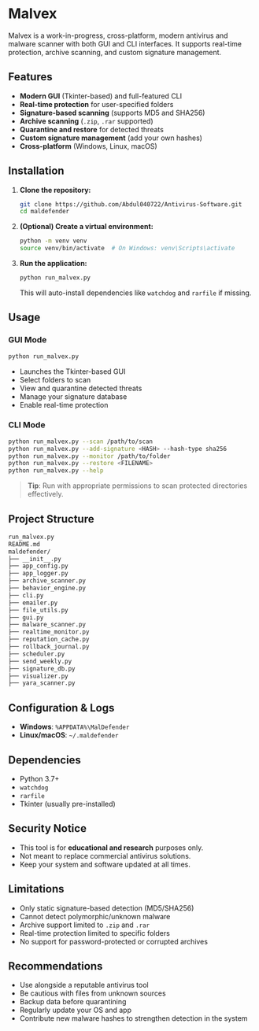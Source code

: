 # Malvex

Malvex is a work-in-progress, cross-platform, modern antivirus and malware scanner with both GUI and CLI interfaces. It supports real-time protection, archive scanning, and custom signature management.

## Features

- **Modern GUI** (Tkinter-based) and full-featured CLI  
- **Real-time protection** for user-specified folders  
- **Signature-based scanning** (supports MD5 and SHA256)  
- **Archive scanning** (`.zip`, `.rar` supported)  
- **Quarantine and restore** for detected threats  
- **Custom signature management** (add your own hashes)  
- **Cross-platform** (Windows, Linux, macOS)  

## Installation

1. **Clone the repository:**

   ```sh
   git clone https://github.com/Abdul040722/Antivirus-Software.git
   cd maldefender
   ```

2. **(Optional) Create a virtual environment:**

   ```sh
   python -m venv venv
   source venv/bin/activate  # On Windows: venv\Scripts\activate
   ```

3. **Run the application:**

   ```sh
   python run_malvex.py
   ```

   This will auto-install dependencies like `watchdog` and `rarfile` if missing.

## Usage

### GUI Mode

```sh
python run_malvex.py
```

- Launches the Tkinter-based GUI  
- Select folders to scan  
- View and quarantine detected threats  
- Manage your signature database  
- Enable real-time protection  

### CLI Mode

```sh
python run_malvex.py --scan /path/to/scan
python run_malvex.py --add-signature <HASH> --hash-type sha256
python run_malvex.py --monitor /path/to/folder
python run_malvex.py --restore <FILENAME>
python run_malvex.py --help
```

>  **Tip**: Run with appropriate permissions to scan protected directories effectively.

## Project Structure

```bash
run_malvex.py
README.md
maldefender/
├── __init__.py
├── app_config.py
├── app_logger.py
├── archive_scanner.py
├── behavior_engine.py
├── cli.py
├── emailer.py
├── file_utils.py
├── gui.py
├── malware_scanner.py
├── realtime_monitor.py
├── reputation_cache.py
├── rollback_journal.py
├── scheduler.py
├── send_weekly.py
├── signature_db.py
├── visualizer.py
├── yara_scanner.py
```

## Configuration & Logs

- **Windows**: `%APPDATA%\MalDefender`  
- **Linux/macOS**: `~/.maldefender`  

## Dependencies

- Python 3.7+
- `watchdog`
- `rarfile`
- Tkinter (usually pre-installed)

## Security Notice

- This tool is for **educational and research** purposes only.  
- Not meant to replace commercial antivirus solutions.  
- Keep your system and software updated at all times.

## Limitations

- Only static signature-based detection (MD5/SHA256)  
- Cannot detect polymorphic/unknown malware  
- Archive support limited to `.zip` and `.rar`   
- Real-time protection limited to specific folders  
- No support for password-protected or corrupted archives  

## Recommendations

- Use alongside a reputable antivirus tool  
- Be cautious with files from unknown sources  
- Backup data before quarantining  
- Regularly update your OS and app  
- Contribute new malware hashes to strengthen detection in the system  
